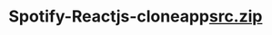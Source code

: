 # Spotify-Reactjs-cloneapp[src.zip](https://github.com/KKVC-7/Spotify-Reactjs-cloneapp/files/7388747/src.zip)
